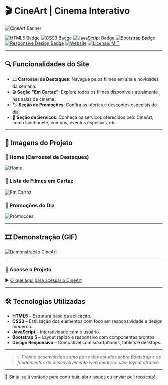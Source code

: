 # 🎬 CineArt | Cinema Interativo

![CineArt Banner](https://via.placeholder.com/1200x400?text=CineArt+Cinema+Interativo)

[![HTML5 Badge](https://img.shields.io/badge/HTML5-E34F26?style=flat&logo=html5&logoColor=white)](https://developer.mozilla.org/en-US/docs/Web/HTML)
[![CSS3 Badge](https://img.shields.io/badge/CSS3-1572B6?style=flat&logo=css3&logoColor=white)](https://developer.mozilla.org/en-US/docs/Web/CSS)
[![JavaScript Badge](https://img.shields.io/badge/JavaScript-F7DF1E?style=flat&logo=javascript&logoColor=black)](https://developer.mozilla.org/en-US/docs/Web/JavaScript)
[![Bootstrap Badge](https://img.shields.io/badge/Bootstrap-7952B3?style=flat&logo=bootstrap&logoColor=white)](https://getbootstrap.com/)
[![Responsive Design Badge](https://img.shields.io/badge/Responsive-Design-blue?style=flat)]()
[![Website](https://img.shields.io/website?url=https%3A%2F%2Fcine-art-project.vercel.app)](https://cine-art-project.vercel.app/)
[![License: MIT](https://img.shields.io/badge/License-MIT-green.svg)](#)

---

## 🔍 Funcionalidades do Site

- 🎞 **Carrossel de Destaques**: Navegue pelos filmes em alta e novidades da semana.
- 🎬 **Seção "Em Cartaz"**: Explore todos os filmes disponíveis atualmente nas salas de cinema.
- 🏷️ **Seção de Promoções**: Confira as ofertas e descontos especiais do dia.
- 🍿 **Seção de Serviços**: Conheça os serviços oferecidos pelo CineArt, como lanchonete, combos, eventos especiais, etc.

---

## 📸 Imagens do Projeto

### 🎥 Home (Carrossel de Destaques)
![Home](https://via.placeholder.com/800x400?text=Carrossel+de+Destaques)

### 🧾 Lista de Filmes em Cartaz
![Em Cartaz](https://via.placeholder.com/800x400?text=Filmes+Em+Cartaz)

### 💸 Promoções do Dia
![Promoções](https://via.placeholder.com/800x400?text=Promoções)

---

## 🎞️ Demonstração (GIF)

![Demonstração CineArt](https://via.placeholder.com/800x500.gif?text=Demo+GIF)

---

### 🔗 Acesse o Projeto

▶︎ [Clique aqui para acessar o CineArt](https://cine-art-project.vercel.app/)

---

## 🛠 Tecnologias Utilizadas

- **HTML5** – Estrutura base da aplicação.
- **CSS3** – Estilização dos elementos com foco em responsividade e design moderno.
- **JavaScript** – Interatividade com o usuário.
- **Bootstrap 5** – Layout rápido e responsivo com componentes prontos.
- **Design Responsivo** – Compatível com smartphones, tablets e desktops.

---


> 💡 *Projeto desenvolvido como parte dos estudos sobre Bootstrap e os fundamentos do desenvolvimento web moderno com layout atrativo.*

---

📂 Sinta-se à vontade para contribuir, abrir issues ou enviar pull requests!
